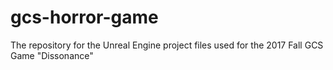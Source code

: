 # gcs-horror-game
The repository for the Unreal Engine project files used for the 2017 Fall GCS Game "Dissonance"
